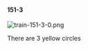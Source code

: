 #### 151-3
![train-151-3-0.png](https://github.com/lil-lab/nlvr/raw/master/nlvr/train/images/2/train-151-3-0.png "train-151-3-0.png")

There are 3 yellow circles